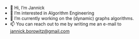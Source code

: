 - 👋 Hi, I’m Jannick
- 👀 I’m interested in Algorithm Engineering
- 🌱 I’m currently working on the (dynamic) graphs algorithms.
- 📫 You can reach out to me by writing me an e-mail to jannick.borowitz@gmail.com

<!---
jabo17/jabo17 is a ✨ special ✨ repository because its `README.md` (this file) appears on your GitHub profile.
You can click the Preview link to take a look at your changes.
--->

